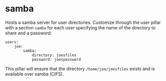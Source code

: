 samba
=====

Hosts a samba server for user directories. Customize through the user pillar with a section `samba` for each user specifying the name of the directory to share and a password:

    users:
        joe:
            samba:
                directory: joesfiles
                password: joespassword

This pillar will ensure that the directory `/home/joe/joesfiles` exists and is available over samba (CIFS).
